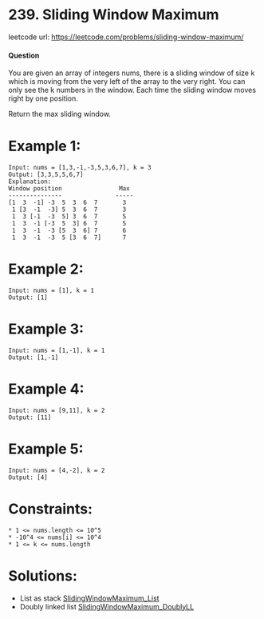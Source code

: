 # 239. Sliding Window Maximum
 
leetcode url: https://leetcode.com/problems/sliding-window-maximum/

 
#### Question
You are given an array of integers nums, there is a sliding window of size k which is moving from the very left of the array to the very right. You can only see the k numbers in the window. Each time the sliding window moves right by one position.

Return the max sliding window.

# Example 1:

```
Input: nums = [1,3,-1,-3,5,3,6,7], k = 3
Output: [3,3,5,5,6,7]
Explanation: 
Window position                Max
---------------               -----
[1  3  -1] -3  5  3  6  7       3
 1 [3  -1  -3] 5  3  6  7       3
 1  3 [-1  -3  5] 3  6  7       5
 1  3  -1 [-3  5  3] 6  7       5
 1  3  -1  -3 [5  3  6] 7       6
 1  3  -1  -3  5 [3  6  7]      7
 ```
 
# Example 2:

```
Input: nums = [1], k = 1
Output: [1]
```

# Example 3:

```
Input: nums = [1,-1], k = 1
Output: [1,-1]
```
# Example 4:

```
Input: nums = [9,11], k = 2
Output: [11]
```
# Example 5:

```
Input: nums = [4,-2], k = 2
Output: [4]
```
# Constraints:

```
* 1 <= nums.length <= 10^5
* -10^4 <= nums[i] <= 10^4
* 1 <= k <= nums.length
 ```
 
 # Solutions:
 * List as stack [SlidingWindowMaximum_List](SlidingWindowMaximum_List.cs)
 * Doubly linked list  [SlidingWindowMaximum_DoublyLL](SlidingWindowMaximum_DoublyLL.cs)

